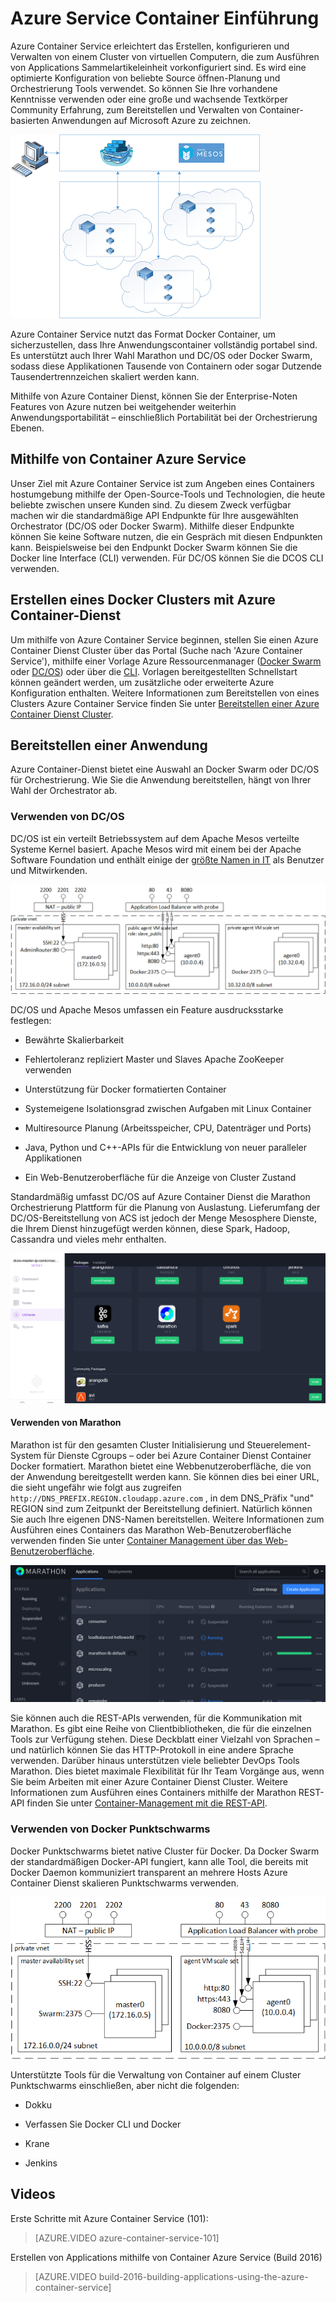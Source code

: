 <properties
   pageTitle="Container Azure Service Einführung | Microsoft Azure"
   description="Azure Container-Dienst bietet eine Möglichkeit zur Vereinfachung der Erstellung, Konfiguration und Verwaltung von einem Cluster von virtuellen Computern, die zum Ausführen von Applications Sammelartikeleinheit vorkonfiguriert sind."
   services="container-service"
   documentationCenter=""
   authors="rgardler"
   manager="timlt"
   editor=""
   tags="acs, azure-container-service"
   keywords="Docker, Container, Micro-Dienste Mesos, Azure"/>

<tags
   ms.service="container-service"
   ms.devlang="na"
   ms.topic="article"
   ms.tgt_pltfrm="na"
   ms.workload="na"
   ms.date="09/13/2016"
   ms.author="rogardle"/>

# <a name="azure-container-service-introduction"></a>Azure Service Container Einführung

Azure Container Service erleichtert das Erstellen, konfigurieren und Verwalten von einem Cluster von virtuellen Computern, die zum Ausführen von Applications Sammelartikeleinheit vorkonfiguriert sind. Es wird eine optimierte Konfiguration von beliebte Source öffnen-Planung und Orchestrierung Tools verwendet. So können Sie Ihre vorhandene Kenntnisse verwenden oder eine große und wachsende Textkörper Community Erfahrung, zum Bereitstellen und Verwalten von Container-basierten Anwendungen auf Microsoft Azure zu zeichnen.


![Azure Container-Dienst bietet die Möglichkeit, Sammelartikeleinheit Applikationen auf mehreren Hosts auf Azure verwalten.](./media/acs-intro/acs-cluster.png)


Azure Container Service nutzt das Format Docker Container, um sicherzustellen, dass Ihre Anwendungscontainer vollständig portabel sind. Es unterstützt auch Ihrer Wahl Marathon und DC/OS oder Docker Swarm, sodass diese Applikationen Tausende von Containern oder sogar Dutzende Tausendertrennzeichen skaliert werden kann.

Mithilfe von Azure Container Dienst, können Sie der Enterprise-Noten Features von Azure nutzen bei weitgehender weiterhin Anwendungsportabilität – einschließlich Portabilität bei der Orchestrierung Ebenen.

<a name="using-azure-container-service"></a>Mithilfe von Container Azure Service
-----------------------------

Unser Ziel mit Azure Container Service ist zum Angeben eines Containers hostumgebung mithilfe der Open-Source-Tools und Technologien, die heute beliebte zwischen unsere Kunden sind. Zu diesem Zweck verfügbar machen wir die standardmäßige API Endpunkte für Ihre ausgewählten Orchestrator (DC/OS oder Docker Swarm). Mithilfe dieser Endpunkte können Sie keine Software nutzen, die ein Gespräch mit diesen Endpunkten kann. Beispielsweise bei den Endpunkt Docker Swarm können Sie die Docker line Interface (CLI) verwenden. Für DC/OS können Sie die DCOS CLI verwenden.

<a name="creating-a-docker-cluster-by-using-azure-container-service"></a>Erstellen eines Docker Clusters mit Azure Container-Dienst
-------------------------------------------------------

Um mithilfe von Azure Container Service beginnen, stellen Sie einen Azure Container Dienst Cluster über das Portal (Suche nach 'Azure Container Service'), mithilfe einer Vorlage Azure Ressourcenmanager ([Docker Swarm](https://github.com/Azure/azure-quickstart-templates/tree/master/101-acs-swarm) oder [DC/OS](https://github.com/Azure/azure-quickstart-templates/tree/master/101-acs-dcos)) oder über die [CLI](/documentation/articles/xplat-cli-install/). Vorlagen bereitgestellten Schnellstart können geändert werden, um zusätzliche oder erweiterte Azure Konfiguration enthalten. Weitere Informationen zum Bereitstellen von eines Clusters Azure Container Service finden Sie unter [Bereitstellen einer Azure Container Dienst Cluster](container-service-deployment.md).

<a name="deploying-an-application"></a>Bereitstellen einer Anwendung
------------------------

Azure Container-Dienst bietet eine Auswahl an Docker Swarm oder DC/OS für Orchestrierung. Wie Sie die Anwendung bereitstellen, hängt von Ihrer Wahl der Orchestrator ab.

### <a name="using-dcos"></a>Verwenden von DC/OS

DC/OS ist ein verteilt Betriebssystem auf dem Apache Mesos verteilte Systeme Kernel basiert. Apache Mesos wird mit einem bei der Apache Software Foundation und enthält einige der [größte Namen in IT](http://mesos.apache.org/documentation/latest/powered-by-mesos/) als Benutzer und Mitwirkenden.

![Azure Container Dienst konfiguriert für Punktschwarms mit Agents und Master-Shapes.](media/acs-intro/dcos.png)

DC/OS und Apache Mesos umfassen ein Feature ausdrucksstarke festlegen:

-   Bewährte Skalierbarkeit

-   Fehlertoleranz repliziert Master und Slaves Apache ZooKeeper verwenden

-   Unterstützung für Docker formatierten Container

-   Systemeigene Isolationsgrad zwischen Aufgaben mit Linux Container

-   Multiresource Planung (Arbeitsspeicher, CPU, Datenträger und Ports)

-   Java, Python und C++-APIs für die Entwicklung von neuer paralleler Applikationen

-   Ein Web-Benutzeroberfläche für die Anzeige von Cluster Zustand

Standardmäßig umfasst DC/OS auf Azure Container Dienst die Marathon Orchestrierung Plattform für die Planung von Auslastung. Lieferumfang der DC/OS-Bereitstellung von ACS ist jedoch der Menge Mesosphere Dienste, die Ihrem Dienst hinzugefügt werden können, diese Spark, Hadoop, Cassandra und vieles mehr enthalten.

![DC/OS Universum im Container Azure Service](media/dcos/universe.png)

#### <a name="using-marathon"></a>Verwenden von Marathon

Marathon ist für den gesamten Cluster Initialisierung und Steuerelement-System für Dienste Cgroups – oder bei Azure Container Dienst Container Docker formatiert. Marathon bietet eine Webbenutzeroberfläche, die von der Anwendung bereitgestellt werden kann. Sie können dies bei einer URL, die sieht ungefähr wie folgt aus zugreifen `http://DNS_PREFIX.REGION.cloudapp.azure.com` , in dem DNS\_Präfix "und" REGION sind zum Zeitpunkt der Bereitstellung definiert. Natürlich können Sie auch Ihre eigenen DNS-Namen bereitstellen. Weitere Informationen zum Ausführen eines Containers das Marathon Web-Benutzeroberfläche verwenden finden Sie unter [Container Management über das Web-Benutzeroberfläche](container-service-mesos-marathon-ui.md).

![Marathon Applications-Liste](media/dcos/marathon-applications-list.png)

Sie können auch die REST-APIs verwenden, für die Kommunikation mit Marathon. Es gibt eine Reihe von Clientbibliotheken, die für die einzelnen Tools zur Verfügung stehen. Diese Deckblatt einer Vielzahl von Sprachen – und natürlich können Sie das HTTP-Protokoll in eine andere Sprache verwenden. Darüber hinaus unterstützen viele beliebter DevOps Tools Marathon. Dies bietet maximale Flexibilität für Ihr Team Vorgänge aus, wenn Sie beim Arbeiten mit einer Azure Container Dienst Cluster. Weitere Informationen zum Ausführen eines Containers mithilfe der Marathon REST-API finden Sie unter [Container-Management mit die REST-API](container-service-mesos-marathon-rest.md).

### <a name="using-docker-swarm"></a>Verwenden von Docker Punktschwarms

Docker Punktschwarms bietet native Cluster für Docker. Da Docker Swarm der standardmäßigen Docker-API fungiert, kann alle Tool, die bereits mit Docker Daemon kommuniziert transparent an mehrere Hosts Azure Container Dienst skalieren Punktschwarms verwenden.

![So konfiguriert, dass Azure Container Service DC/OS – mit Jumpbox, Agents und Master-Shapes verwenden.](media/acs-intro/acs-swarm2.png)

Unterstützte Tools für die Verwaltung von Container auf einem Cluster Punktschwarms einschließen, aber nicht die folgenden:

-   Dokku

-   Verfassen Sie Docker CLI und Docker

-   Krane

-   Jenkins

<a name="videos"></a>Videos
------

Erste Schritte mit Azure Container Service (101):  

> [AZURE.VIDEO azure-container-service-101]

Erstellen von Applications mithilfe von Container Azure Service (Build 2016)

> [AZURE.VIDEO build-2016-building-applications-using-the-azure-container-service]

